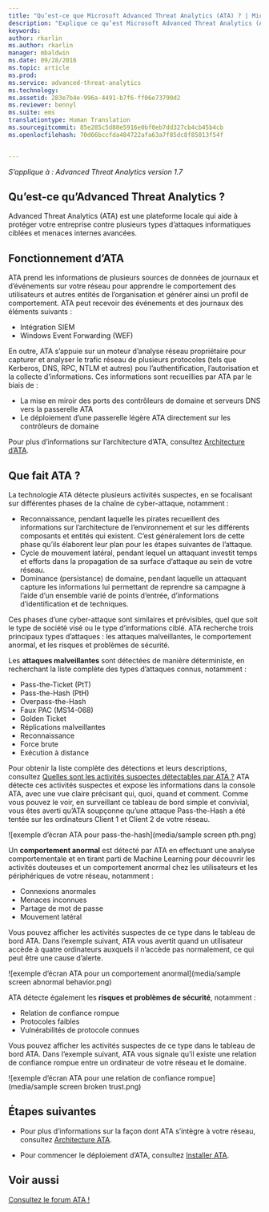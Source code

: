 ```yaml
---
title: "Qu’est-ce que Microsoft Advanced Threat Analytics (ATA) ? | Microsoft Docs"
description: "Explique ce qu’est Microsoft Advanced Threat Analytics (ATA) et quels types d’activités suspectes il peut détecter"
keywords: 
author: rkarlin
ms.author: rkarlin
manager: mbaldwin
ms.date: 09/28/2016
ms.topic: article
ms.prod: 
ms.service: advanced-threat-analytics
ms.technology: 
ms.assetid: 283e7b4e-996a-4491-b7f6-ff06e73790d2
ms.reviewer: bennyl
ms.suite: ems
translationtype: Human Translation
ms.sourcegitcommit: 85e285c5d88e5916e0bf0eb7dd327cb4cb45b4cb
ms.openlocfilehash: 70d66bccfda484722afa63a7f85dc8f85013f54f


---
```


*S’applique à : Advanced Threat Analytics version 1.7*


## <a name="what-is-advanced-threat-analytics"></a>Qu’est-ce qu’Advanced Threat Analytics ?
Advanced Threat Analytics (ATA) est une plateforme locale qui aide à protéger votre entreprise contre plusieurs types d’attaques informatiques ciblées et menaces internes avancées.

## <a name="how-ata-works"></a>Fonctionnement d’ATA
ATA prend les informations de plusieurs sources de données de journaux et d’événements sur votre réseau pour apprendre le comportement des utilisateurs et autres entités de l’organisation et générer ainsi un profil de comportement.
ATA peut recevoir des événements et des journaux des éléments suivants :

-   Intégration SIEM
-   Windows Event Forwarding (WEF)

En outre, ATA s’appuie sur un moteur d’analyse réseau propriétaire pour capturer et analyser le trafic réseau de plusieurs protocoles (tels que Kerberos, DNS, RPC, NTLM et autres) pou l’authentification, l’autorisation et la collecte d’informations. Ces informations sont recueillies par ATA par le biais de :

-   La mise en miroir des ports des contrôleurs de domaine et serveurs DNS vers la passerelle ATA
-   Le déploiement d’une passerelle légère ATA directement sur les contrôleurs de domaine

Pour plus d’informations sur l’architecture d’ATA, consultez [Architecture d’ATA](/advanced-threat-analytics/plan-design/ata-architecture).

## <a name="what-does-ata-do"></a>Que fait ATA ?

La technologie ATA détecte plusieurs activités suspectes, en se focalisant sur différentes phases de la chaîne de cyber-attaque, notamment :

-   Reconnaissance, pendant laquelle les pirates recueillent des informations sur l’architecture de l’environnement et sur les différents composants et entités qui existent. C’est généralement lors de cette phase qu’ils élaborent leur plan pour les étapes suivantes de l’attaque.
-   Cycle de mouvement latéral, pendant lequel un attaquant investit temps et efforts dans la propagation de sa surface d’attaque au sein de votre réseau.
-   Dominance (persistance) de domaine, pendant laquelle un attaquant capture les informations lui permettant de reprendre sa campagne à l’aide d’un ensemble varié de points d’entrée, d’informations d’identification et de techniques. 

Ces phases d’une cyber-attaque sont similaires et prévisibles, quel que soit le type de société visé ou le type d’informations ciblé.
ATA recherche trois principaux types d’attaques : les attaques malveillantes, le comportement anormal, et les risques et problèmes de sécurité.

Les **attaques malveillantes** sont détectées de manière déterministe, en recherchant la liste complète des types d’attaques connus, notamment :

-   Pass-the-Ticket (PtT)
-   Pass-the-Hash (PtH)
-   Overpass-the-Hash
-   Faux PAC (MS14-068)
-   Golden Ticket
-   Réplications malveillantes
-   Reconnaissance
-   Force brute
-   Exécution à distance

Pour obtenir la liste complète des détections et leurs descriptions, consultez [Quelles sont les activités suspectes détectables par ATA ?](ata-threats.md)
ATA détecte ces activités suspectes et expose les informations dans la console ATA, avec une vue claire précisant qui, quoi, quand et comment. Comme vous pouvez le voir, en surveillant ce tableau de bord simple et convivial, vous êtes averti qu’ATA soupçonne qu’une attaque Pass-the-Hash a été tentée sur les ordinateurs Client 1 et Client 2 de votre réseau.

 ![exemple d’écran ATA pour pass-the-hash](media/sample screen pth.png)

Un **comportement anormal** est détecté par ATA en effectuant une analyse comportementale et en tirant parti de Machine Learning pour découvrir les activités douteuses et un comportement anormal chez les utilisateurs et les périphériques de votre réseau, notamment :

-   Connexions anormales
-   Menaces inconnues
-   Partage de mot de passe
-   Mouvement latéral


Vous pouvez afficher les activités suspectes de ce type dans le tableau de bord ATA. Dans l’exemple suivant, ATA vous avertit quand un utilisateur accède à quatre ordinateurs auxquels il n’accède pas normalement, ce qui peut être une cause d’alerte.

 ![exemple d’écran ATA pour un comportement anormal](media/sample screen abnormal behavior.png) 

ATA détecte également les **risques et problèmes de sécurité**, notamment :

-   Relation de confiance rompue
-   Protocoles faibles
-   Vulnérabilités de protocole connues

Vous pouvez afficher les activités suspectes de ce type dans le tableau de bord ATA. Dans l’exemple suivant, ATA vous signale qu’il existe une relation de confiance rompue entre un ordinateur de votre réseau et le domaine.

  ![exemple d’écran ATA pour une relation de confiance rompue](media/sample screen broken trust.png)


## <a name="whats-next"></a>Étapes suivantes

-   Pour plus d’informations sur la façon dont ATA s’intègre à votre réseau, consultez [Architecture ATA](/advanced-threat-analytics/plan-design/ata-architecture).

-   Pour commencer le déploiement d’ATA, consultez [Installer ATA](/advanced-threat-analytics/deploy-use/install-ata).

## <a name="see-also"></a>Voir aussi
[Consultez le forum ATA !](https://social.technet.microsoft.com/Forums/security/home?forum=mata)



<!--HONumber=Jan17_HO1-->


